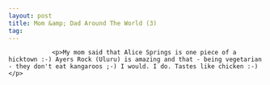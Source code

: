 ```yaml
---
layout: post
title: Mom &amp; Dad Around The World (3)
tag: 
---
```



                <p>My mom said that Alice Springs is one piece of a hicktown :-) Ayers Rock (Uluru) is amazing and that - being vegetarian - they don't eat kangaroos ;-) I would. I do. Tastes like chicken :-)</p>
            
